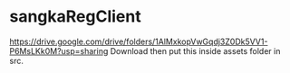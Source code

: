 # sangkaRegClient


https://drive.google.com/drive/folders/1AlMxkopVwGqdj3Z0Dk5VV1-P6MsLKk0M?usp=sharing
Download then put this inside assets folder in src.
